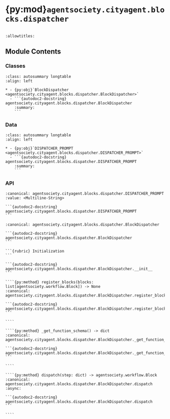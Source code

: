 # {py:mod}`agentsociety.cityagent.blocks.dispatcher`

```{py:module} agentsociety.cityagent.blocks.dispatcher
```

```{autodoc2-docstring} agentsociety.cityagent.blocks.dispatcher
:allowtitles:
```

## Module Contents

### Classes

````{list-table}
:class: autosummary longtable
:align: left

* - {py:obj}`BlockDispatcher <agentsociety.cityagent.blocks.dispatcher.BlockDispatcher>`
  - ```{autodoc2-docstring} agentsociety.cityagent.blocks.dispatcher.BlockDispatcher
    :summary:
    ```
````

### Data

````{list-table}
:class: autosummary longtable
:align: left

* - {py:obj}`DISPATCHER_PROMPT <agentsociety.cityagent.blocks.dispatcher.DISPATCHER_PROMPT>`
  - ```{autodoc2-docstring} agentsociety.cityagent.blocks.dispatcher.DISPATCHER_PROMPT
    :summary:
    ```
````

### API

````{py:data} DISPATCHER_PROMPT
:canonical: agentsociety.cityagent.blocks.dispatcher.DISPATCHER_PROMPT
:value: <Multiline-String>

```{autodoc2-docstring} agentsociety.cityagent.blocks.dispatcher.DISPATCHER_PROMPT
```

````

`````{py:class} BlockDispatcher(llm: agentsociety.llm.LLM)
:canonical: agentsociety.cityagent.blocks.dispatcher.BlockDispatcher

```{autodoc2-docstring} agentsociety.cityagent.blocks.dispatcher.BlockDispatcher
```

```{rubric} Initialization
```

```{autodoc2-docstring} agentsociety.cityagent.blocks.dispatcher.BlockDispatcher.__init__
```

````{py:method} register_blocks(blocks: list[agentsociety.workflow.Block]) -> None
:canonical: agentsociety.cityagent.blocks.dispatcher.BlockDispatcher.register_blocks

```{autodoc2-docstring} agentsociety.cityagent.blocks.dispatcher.BlockDispatcher.register_blocks
```

````

````{py:method} _get_function_schema() -> dict
:canonical: agentsociety.cityagent.blocks.dispatcher.BlockDispatcher._get_function_schema

```{autodoc2-docstring} agentsociety.cityagent.blocks.dispatcher.BlockDispatcher._get_function_schema
```

````

````{py:method} dispatch(step: dict) -> agentsociety.workflow.Block
:canonical: agentsociety.cityagent.blocks.dispatcher.BlockDispatcher.dispatch
:async:

```{autodoc2-docstring} agentsociety.cityagent.blocks.dispatcher.BlockDispatcher.dispatch
```

````

`````
